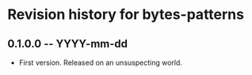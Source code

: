 # Revision history for bytes-patterns

## 0.1.0.0 -- YYYY-mm-dd

* First version. Released on an unsuspecting world.
